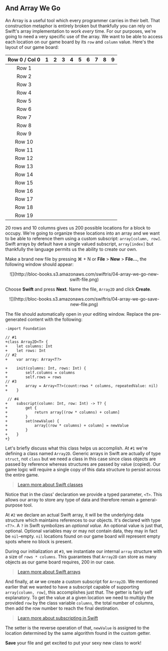 ## And Array We Go

An Array is a useful tool which every programmer carries in their belt. That construction metaphor is entirely broken but thankfully you can rely on Swift's array implementation to work *every* time. For our purposes, we're going to need a very specific use  of the array. We want to be able to access each location on our game board by its `row` and `column` value. Here's the layout of our game board:

| Row 0 / Col 0 | 1 | 2 | 3 | 4 | 5 | 6 | 7 | 8 | 9 |
| :-: | :-: | :-: | :-: | :-: | :-: | :-: | :-: | :-: | :-: |
| Row 1 |
| Row 2 |
| Row 3 |
| Row 4 |
| Row 5 |
| Row 6 |
| Row 7 |
| Row 8 |
| Row 9 |
| Row 10 |
| Row 11 |
| Row 12 |
| Row 13 |
| Row 14 |
| Row 15 |
| Row 16 |
| Row 17 |
| Row 18 |
| Row 19 |

20 rows and 10 columns gives us 200 possible locations for a block to occupy. We're going to organize these locations into an array and we want to be able to reference them using a custom subscript: `array[column, row]`. Swift arrays by default have a single valued subscript, `array[index]` but thankfully the language permits us the ability to create our own.

Make a brand new file by pressing <key>⌘ + N</key> or **File** > **New** > **File…**, the following window should appear:

<center>![](http://bloc-books.s3.amazonaws.com/swiftris/04-array-we-go-new-swift-file.png)</center>

Choose **Swift** and press **Next**. Name the file, `Array2D` and click **Create**.

<center>![](http://bloc-books.s3.amazonaws.com/swiftris/04-array-we-go-save-new-file.png)</center>

The file should automatically open in your editing window. Replace the pre-generated content with the following:

```ruby(Array2D.swift)
-import Foundation

// #1
+class Array2D<T> {
+    let columns: Int
+    let rows: Int
// #2
+    var array: Array<T?>
    
+    init(columns: Int, rows: Int) {
+        self.columns = columns
+        self.rows = rows
// #3
+        array = Array<T?>(count:rows * columns, repeatedValue: nil)
+    }
    
 // #4
+    subscript(column: Int, row: Int) -> T? {
+        get {
+            return array[(row * columns) + column]
+        }
+        set(newValue) {
+            array[(row * columns) + column] = newValue
+        }
+    }
+}
```

Let's briefly discuss what this class helps us accomplish. At `#1` we're defining a class named `Array2D`. Generic arrays in Swift are actually of type `struct`, not `class` but we need a class in this case since class objects are passed by reference whereas structures are passed by value (copied). Our game logic will require a single copy of this data structure to persist across the entire game.

>[Learn more about Swift classes](https://developer.apple.com/library/prerelease/ios/documentation/swift/conceptual/swift_programming_language/ClassesAndStructures.html)

Notice that in the class' declaration we provide a typed parameter, `<T>`. This allows our array to store any type of data and therefore remain a general-purpose tool.

At `#2` we declare an actual Swift array, it will be the underlying data structure which maintains references to our objects. It's declared with type `<T?>`. A `?` in Swift symbolizes an *optional value.* An optional value is just that, optional. Optional variables may or may not contain data, they may in fact be `nil`–empty. `nil` locations found on our game board will represent empty spots where no block is present.

During our initialization at `#3`, we instantiate our internal `array` structure with a size of `rows * columns`. This guarantees that `Array2D` can store as many objects as our game board requires, 200 in our case.

>[Learn more about Swift arrays](https://developer.apple.com/library/prerelease/ios/documentation/swift/conceptual/swift_programming_language/CollectionTypes.html)

And finally, at `4#` we create a custom subscript for `Array2D`. We mentioned earlier that we wanted to have a subscript capable of supporting `array[column, row]`, this accomplishes just that. The getter is fairly self explanatory. To get the value at a given location we need to multiply the provided `row` by the class variable `columns`, the total number of columns, then add the row number to reach the final destination.

>[Learn more about subscripting in Swift](https://developer.apple.com/library/prerelease/ios/documentation/swift/conceptual/swift_programming_language/Subscripts.html)

The setter is the reverse operation of that, `newValue` is assigned to the location determined by the same algorithm found in the custom getter.

**Save** your file and get excited to put your sexy new class to work!